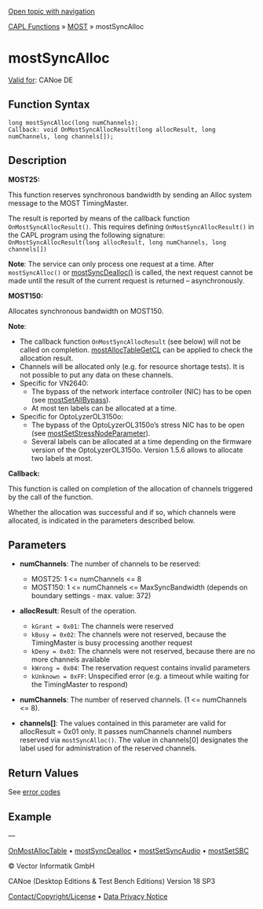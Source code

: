 [Open topic with navigation](../../../../../CANoeDEFamily.htm#Topics/CAPLFunctions/MOST/Functions/CAPLfunctionMOSTSyncAlloc.md)

[CAPL Functions](../../CAPLfunctions.md) » [MOST](../CAPLfunctionsMOSTOverview.md) » mostSyncAlloc

# mostSyncAlloc

[Valid for](../../../Shared/FeatureAvailability.md): CANoe DE

## Function Syntax

```plaintext
long mostSyncAlloc(long numChannels);
Callback: void OnMostSyncAllocResult(long allocResult, long numChannels, long channels[]);
```

## Description

**MOST25:**

This function reserves synchronous bandwidth by sending an Alloc system message to the MOST TimingMaster.

The result is reported by means of the callback function `OnMostSyncAllocResult()`. This requires defining `OnMostSyncAllocResult()` in the CAPL program using the following signature: `OnMostSyncAllocResult(long allocResult, long numChannels, long channels[])`

**Note**: The service can only process one request at a time. After `mostSyncAlloc()` or [mostSyncDealloc()](CAPLfunctionMOSTSyncDealloc.md) is called, the next request cannot be made until the result of the current request is returned – asynchronously.

**MOST150:**

Allocates synchronous bandwidth on MOST150.

**Note**:

- The callback function `OnMostSyncAllocResult` (see below) will not be called on completion. [mostAllocTableGetCL](CAPLfunctionMOSTAllocTableGetCL.md) can be applied to check the allocation result.
- Channels will be allocated only (e.g. for resource shortage tests). It is not possible to put any data on these channels.
- Specific for VN2640:
  - The bypass of the network interface controller (NIC) has to be open (see [mostSetAllBypass](CAPLfunctionMOSTSetAllBypass.md)).
  - At most ten labels can be allocated at a time.
- Specific for OptoLyzerOL3150o:
  - The bypass of the OptoLyzerOL3150o’s stress NIC has to be open (see [mostSetStressNodeParameter](CAPLfunctionMOSTSetGetStressNodeParameter.md)).
  - Several labels can be allocated at a time depending on the firmware version of the OptoLyzerOL3150o. Version 1.5.6 allows to allocate two labels at most.

**Callback:**

This function is called on completion of the allocation of channels triggered by the call of the function.

Whether the allocation was successful and if so, which channels were allocated, is indicated in the parameters described below.

## Parameters

- **numChannels**: The number of channels to be reserved:
  - MOST25: 1 <= numChannels <= 8
  - MOST150: 1 <= numChannels <= MaxSyncBandwidth (depends on boundary settings - max. value: 372)

- **allocResult**: Result of the operation.
  - `kGrant = 0x01`: The channels were reserved
  - `kBusy = 0x02`: The channels were not reserved, because the TimingMaster is busy processing another request
  - `kDeny = 0x03`: The channels were not reserved, because there are no more channels available
  - `kWrong = 0x04`: The reservation request contains invalid parameters
  - `kUnknown = 0xFF`: Unspecified error (e.g. a timeout while waiting for the TimingMaster to respond)

- **numChannels**: The number of reserved channels. (1 <= numChannels <= 8).

- **channels[]**: The values contained in this parameter are valid for allocResult = 0x01 only. It passes numChannels channel numbers reserved via `mostSyncAlloc()`. The value in channels[0] designates the label used for administration of the reserved channels.

## Return Values

See [error codes](../CAPLfunctionsMOSTErrorCodes.md)

## Example

—

[OnMostAllocTable](../EventProcedures/CAPLfunctionOnMOSTAllocTable.md) • [mostSyncDealloc](CAPLfunctionMOSTSyncDealloc.md) • [mostSetSyncAudio](CAPLfunctionMOSTSetSyncAudio.md) • [mostSetSBC](CAPLfunctionMOSTSetSBC.md)

© Vector Informatik GmbH

CANoe (Desktop Editions & Test Bench Editions) Version 18 SP3

[Contact/Copyright/License](../../../Shared/ContactCopyrightLicense.md) • [Data Privacy Notice](https://www.vector.com/int/en/company/get-info/privacy-policy/)